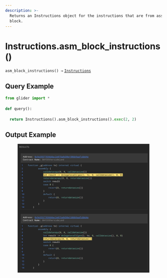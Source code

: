 ```yaml
---
description: >-
  Returns an Instructions object for the instructions that are from assembly
  block.
---
```


# Instructions.asm\_block\_instructions()

`asm_block_instructions() →` [`Instructions`](./)

## Query Example

```python
from glider import *

def query():

  return Instructions().asm_block_instructions().exec(2, 2)
```

## Output Example

<figure><img src="../../.gitbook/assets/image (239).png" alt=""><figcaption></figcaption></figure>
